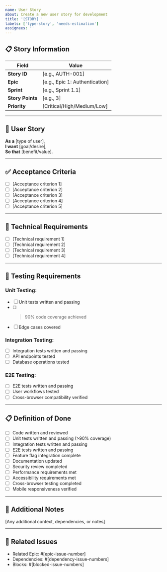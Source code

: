 ```yaml
---
name: User Story
about: Create a new user story for development
title: '[STORY] '
labels: ['type-story', 'needs-estimation']
assignees: ''
---
```


## 📋 Story Information

| Field | Value |
|-------|-------|
| **Story ID** | [e.g., AUTH-001] |
| **Epic** | [e.g., Epic 1: Authentication] |
| **Sprint** | [e.g., Sprint 1.1] |
| **Story Points** | [e.g., 3] |
| **Priority** | [Critical/High/Medium/Low] |

---

## 🎯 User Story

**As a** [type of user],  
**I want** [goal/desire],  
**So that** [benefit/value].

---

## ✅ Acceptance Criteria

- [ ] [Acceptance criterion 1]
- [ ] [Acceptance criterion 2]
- [ ] [Acceptance criterion 3]
- [ ] [Acceptance criterion 4]
- [ ] [Acceptance criterion 5]

---

## 🔧 Technical Requirements

- [ ] [Technical requirement 1]
- [ ] [Technical requirement 2]
- [ ] [Technical requirement 3]
- [ ] [Technical requirement 4]

---

## 🧪 Testing Requirements

### **Unit Testing:**
- [ ] Unit tests written and passing
- [ ] >90% code coverage achieved
- [ ] Edge cases covered

### **Integration Testing:**
- [ ] Integration tests written and passing
- [ ] API endpoints tested
- [ ] Database operations tested

### **E2E Testing:**
- [ ] E2E tests written and passing
- [ ] User workflows tested
- [ ] Cross-browser compatibility verified

---

## 📋 Definition of Done

- [ ] Code written and reviewed
- [ ] Unit tests written and passing (>90% coverage)
- [ ] Integration tests written and passing
- [ ] E2E tests written and passing
- [ ] Feature flag integration complete
- [ ] Documentation updated
- [ ] Security review completed
- [ ] Performance requirements met
- [ ] Accessibility requirements met
- [ ] Cross-browser testing completed
- [ ] Mobile responsiveness verified

---

## 📝 Additional Notes

[Any additional context, dependencies, or notes]

---

## 🔗 Related Issues

- Related Epic: #[epic-issue-number]
- Dependencies: #[dependency-issue-numbers]
- Blocks: #[blocked-issue-numbers] 